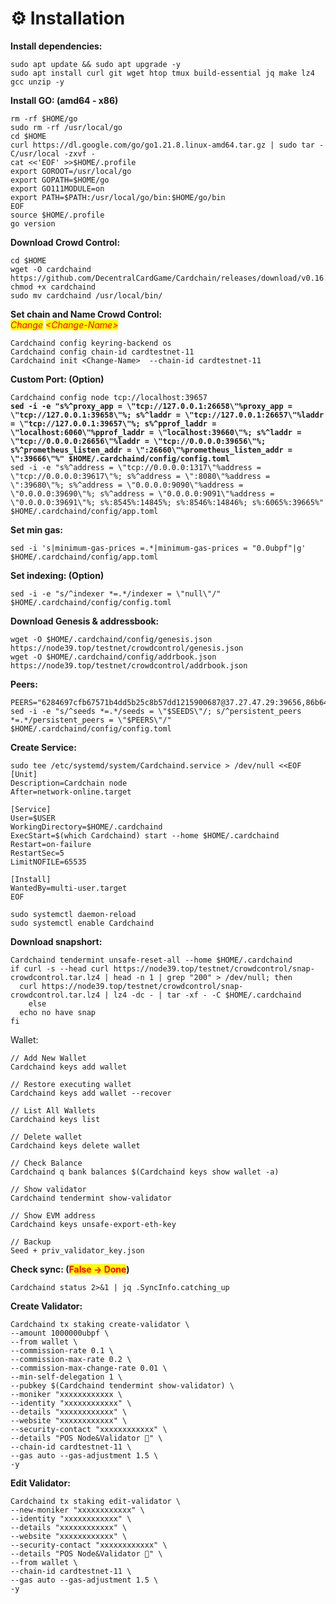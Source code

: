 # ⚙️ Installation

**Install dependencies:**

```
sudo apt update && sudo apt upgrade -y
sudo apt install curl git wget htop tmux build-essential jq make lz4 gcc unzip -y
```

**Install GO: (amd64 - x86)**

```
rm -rf $HOME/go
sudo rm -rf /usr/local/go
cd $HOME
curl https://dl.google.com/go/go1.21.8.linux-amd64.tar.gz | sudo tar -C/usr/local -zxvf -
cat <<'EOF' >>$HOME/.profile
export GOROOT=/usr/local/go
export GOPATH=$HOME/go
export GO111MODULE=on
export PATH=$PATH:/usr/local/go/bin:$HOME/go/bin
EOF
source $HOME/.profile
go version
```

**Download Crowd Control:**

```
cd $HOME
wget -O cardchaind https://github.com/DecentralCardGame/Cardchain/releases/download/v0.16.0/cardchaind
chmod +x cardchaind
sudo mv cardchaind /usr/local/bin/
```

**Set chain and Name Crowd Control:**\
_<mark style="color:red;">Change</mark>_ _<mark style="color:red;">\<Change-Name></mark>_&#x20;

```
Cardchaind config keyring-backend os
Cardchaind config chain-id cardtestnet-11
Cardchaind init <Change-Name>  --chain-id cardtestnet-11
```

**Custom Port: (Option)**

<pre><code>Cardchaind config node tcp://localhost:39657
<strong>sed -i -e "s%^proxy_app = \"tcp://127.0.0.1:26658\"%proxy_app = \"tcp://127.0.0.1:39658\"%; s%^laddr = \"tcp://127.0.0.1:26657\"%laddr = \"tcp://127.0.0.1:39657\"%; s%^pprof_laddr = \"localhost:6060\"%pprof_laddr = \"localhost:39660\"%; s%^laddr = \"tcp://0.0.0.0:26656\"%laddr = \"tcp://0.0.0.0:39656\"%; s%^prometheus_listen_addr = \":26660\"%prometheus_listen_addr = \":39666\"%" $HOME/.cardchaind/config/config.toml
</strong>sed -i -e "s%^address = \"tcp://0.0.0.0:1317\"%address = \"tcp://0.0.0.0:39617\"%; s%^address = \":8080\"%address = \":39680\"%; s%^address = \"0.0.0.0:9090\"%address = \"0.0.0.0:39690\"%; s%^address = \"0.0.0.0:9091\"%address = \"0.0.0.0:39691\"%; s%:8545%:14845%; s%:8546%:14846%; s%:6065%:39665%" $HOME/.cardchaind/config/app.toml
</code></pre>

**Set min gas:**&#x20;

```
sed -i 's|minimum-gas-prices =.*|minimum-gas-prices = "0.0ubpf"|g' $HOME/.cardchaind/config/app.toml
```

**Set indexing: (Option)**&#x20;

```
sed -i -e "s/^indexer *=.*/indexer = \"null\"/" $HOME/.cardchaind/config/config.toml
```

**Download Genesis & addressbook:**

```
wget -O $HOME/.cardchaind/config/genesis.json https://node39.top/testnet/crowdcontrol/genesis.json
wget -O $HOME/.cardchaind/config/addrbook.json https://node39.top/testnet/crowdcontrol/addrbook.json
```

**Peers:**

```
PEERS="6284697cfb67571b4dd5b25c8b57dd1215900687@37.27.47.29:39656,86b643ba743ccc78e6e086120d43c96f85872601@202.61.225.157:20056"
sed -i -e "s/^seeds *=.*/seeds = \"$SEEDS\"/; s/^persistent_peers *=.*/persistent_peers = \"$PEERS\"/" $HOME/.cardchaind/config/config.toml
```

**Create Service:**

```
sudo tee /etc/systemd/system/Cardchaind.service > /dev/null <<EOF
[Unit]
Description=Cardchain node
After=network-online.target

[Service]
User=$USER
WorkingDirectory=$HOME/.cardchaind
ExecStart=$(which Cardchaind) start --home $HOME/.cardchaind
Restart=on-failure
RestartSec=5
LimitNOFILE=65535

[Install]
WantedBy=multi-user.target
EOF

sudo systemctl daemon-reload
sudo systemctl enable Cardchaind
```

**Download snapshort:**

```
Cardchaind tendermint unsafe-reset-all --home $HOME/.cardchaind
if curl -s --head curl https://node39.top/testnet/crowdcontrol/snap-crowdcontrol.tar.lz4 | head -n 1 | grep "200" > /dev/null; then
  curl https://node39.top/testnet/crowdcontrol/snap-crowdcontrol.tar.lz4 | lz4 -dc - | tar -xf - -C $HOME/.cardchaind
    else
  echo no have snap
fi
```

Wallet:

```
// Add New Wallet
Cardchaind keys add wallet

// Restore executing wallet
Cardchaind keys add wallet --recover

// List All Wallets
Cardchaind keys list

// Delete wallet
Cardchaind keys delete wallet

// Check Balance
Cardchaind q bank balances $(Cardchaind keys show wallet -a)

// Show validator
Cardchaind tendermint show-validator

// Show EVM address
Cardchaind keys unsafe-export-eth-key 

// Backup
Seed + priv_validator_key.json
```

**Check sync: (**<mark style="color:red;">**False -> Done**</mark>**)**

```
Cardchaind status 2>&1 | jq .SyncInfo.catching_up
```

**Create Validator:**

```
Cardchaind tx staking create-validator \
--amount 1000000ubpf \
--from wallet \
--commission-rate 0.1 \
--commission-max-rate 0.2 \
--commission-max-change-rate 0.01 \
--min-self-delegation 1 \
--pubkey $(Cardchaind tendermint show-validator) \
--moniker "xxxxxxxxxxxx \
--identity "xxxxxxxxxxxx" \
--details "xxxxxxxxxxxx" \
--website "xxxxxxxxxxxx" \
--security-contact "xxxxxxxxxxxx" \
--details "POS Node&Validator 🚀" \
--chain-id cardtestnet-11 \
--gas auto --gas-adjustment 1.5 \
-y
```

**Edit Validator:**

```
Cardchaind tx staking edit-validator \
--new-moniker "xxxxxxxxxxxx" \
--identity "xxxxxxxxxxxx" \
--details "xxxxxxxxxxxx" \
--website "xxxxxxxxxxxx" \
--security-contact "xxxxxxxxxxxx" \
--details "POS Node&Validator 🚀" \
--from wallet \
--chain-id cardtestnet-11 \
--gas auto --gas-adjustment 1.5 \
-y
```

